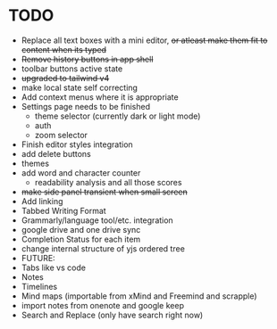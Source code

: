 # TODO

- Replace all text boxes with a mini editor, ~~or atleast make them fit to content when its typed~~
- ~~Remove history buttons in app shell~~
- toolbar buttons active state
- ~~upgraded to tailwind v4~~
- make local state self correcting
- Add context menus where it is appropriate
- Settings page needs to be finished
  - theme selector (currently dark or light mode)
  - auth
  - zoom selector
- Finish editor styles integration
- add delete buttons
- themes
- add word and character counter
  - readability analysis and all those scores
- ~~make side panel transient when small screen~~
- Add linking
- Tabbed Writing Format
- Grammarly/language tool/etc. integration
- google drive and one drive sync
- Completion Status for each item
- change internal structure of yjs ordered tree
- FUTURE:
- Tabs like vs code
- Notes
- Timelines
- Mind maps (importable from xMind and Freemind and scrapple)
- import notes from onenote and google keep
- Search and Replace (only have search right now)

